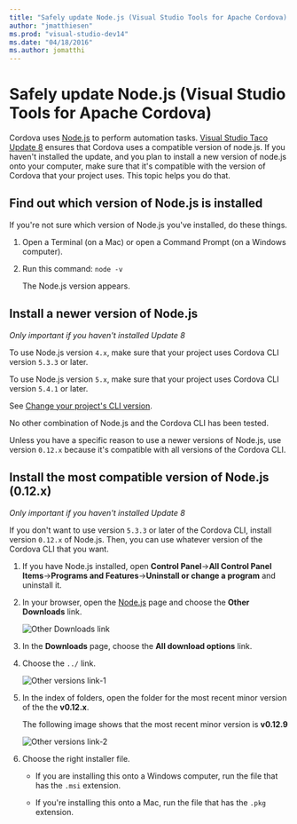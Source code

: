 ```yaml
---
title: "Safely update Node.js (Visual Studio Tools for Apache Cordova) | Cordova"
author: "jmatthiesen"
ms.prod: "visual-studio-dev14"
ms.date: "04/18/2016"
ms.author: jomatthi
---
```


# Safely update Node.js (Visual Studio Tools for Apache Cordova)

Cordova uses [Node.js](http://nodejs.org/) to perform automation tasks. [Visual Studio Taco Update 8](https://docs.microsoft.com/visualstudio/cross-platform/tools-for-cordova/release-notes/release-update-8?view=toolsforcordova-2015) ensures that Cordova uses a compatible version of node.js. If you haven't installed the update, and you plan to install a new version of node.js onto your computer, make sure that it's compatible with the version of Cordova that your project uses. This topic helps you do that.

## Find out which version of Node.js is installed

If you're not sure which version of Node.js you've installed, do these things.

1. Open a Terminal (on a Mac) or open a Command Prompt (on a Windows computer).

2. Run this command: ```node -v```

   The Node.js version appears.

## Install a newer version of Node.js

*Only important if you haven't installed Update 8*

To use Node.js version ```4.x```, make sure that your project uses Cordova CLI version ```5.3.3``` or later.

To use Node.js version ```5.x```, make sure that your project uses Cordova CLI version ```5.4.1``` or later.

See [Change your project's CLI version](change-cli-version.md).

No other combination of Node.js and the Cordova CLI has been tested.

Unless you have a specific reason to use a newer versions of Node.js, use version ```0.12.x```  because it's compatible with all versions of the Cordova CLI.

## Install the most compatible version of Node.js (0.12.x)

*Only important if you haven't installed Update 8*

If you don't want to use version ```5.3.3``` or later of the Cordova CLI, install version ```0.12.x``` of Node.js. Then, you can use whatever version of the Cordova CLI that you want.

1. If you have Node.js installed, open **Control Panel**->**All Control Panel Items**->**Programs and Features**->**Uninstall or change a program** and uninstall it.

2. In your browser, open the [Node.js](http://nodejs.org/) page and choose the **Other Downloads** link.

    ![Other Downloads link](media/change-node-version/node-versions.png)

3. In the **Downloads** page, choose the **All download options** link.

4. Choose the ```../``` link.

    ![Other versions link-1](media/change-node-version/other-versions-list.png)

5. In the index of folders, open the folder for the most recent minor version of the the **v0.12.x**.

    The following image shows that the most recent minor version is **v0.12.9**

    ![Other versions link-2](media/change-node-version/supported-version.png)

6. Choose the right installer file.

    * If you are installing this onto a Windows computer, run the file that has the ```.msi``` extension.

    * If you're installing this onto a Mac, run the file that has the ```.pkg``` extension.
